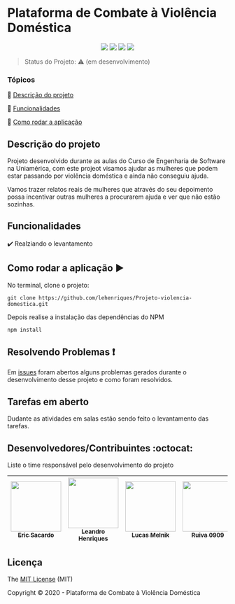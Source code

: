 <h1>Plataforma de Combate à Violência Doméstica</h1> 

<p align="center">
  <img src="https://img.shields.io/static/v1?label=react&message=framework&color=blue&style=for-the-badge&logo=REACT"/>
  <img src="http://img.shields.io/static/v1?label=License&message=MIT&color=green&style=for-the-badge"/>
  <img src="http://img.shields.io/static/v1?label=TESTES&message=%3E0&color=GREEN&style=for-the-badge"/>
   <img src="http://img.shields.io/static/v1?label=STATUS&message=EM%20DESENVOLVIMENTO&color=RED&style=for-the-badge"/>
   
</p>

> Status do Projeto: :warning: (em desenvolvimento)

### Tópicos 

:small_blue_diamond: [Descrição do projeto](#descrição-do-projeto)

:small_blue_diamond: [Funcionalidades](#funcionalidades)

:small_blue_diamond: [Como rodar a aplicação](#como-rodar-a-aplicação-arrow_forward)


## Descrição do projeto 

<p>Projeto desenvolvido durante as aulas do Curso de Engenharia de Software na Uniamérica, com este projeot visamos ajudar as mulheres que podem estar passando por violência doméstica e ainda não conseguiu ajuda.</p>
<p>Vamos trazer relatos reais de mulheres que através do seu depoimento possa incentivar outras mulheres a procurarem ajuda e ver que não estão sozinhas.</p> 

## Funcionalidades

:heavy_check_mark: Realziando o levantamento  

## Como rodar a aplicação :arrow_forward:

No terminal, clone o projeto: 

```
git clone https://github.com/lehenriques/Projeto-violencia-domestica.git
```

Depois realise a instalação das dependências do NPM
```
npm install
```


## Resolvendo Problemas :exclamation:

Em [issues]() foram abertos alguns problemas gerados durante o desenvolvimento desse projeto e como foram resolvidos. 

## Tarefas em aberto

Dudante as atividades em salas estão sendo feito o levantamento das tarefas.

## Desenvolvedores/Contribuintes :octocat:

Liste o time responsável pelo desenvolvimento do projeto

| [<img src="https://avatars2.githubusercontent.com/u/70181734?s=400&u=071f7791bb03f8e102d835bdb9c2f0d3d24e8a34&v=4" width=115><br><sub>Eric Sacardo</sub>](https://github.com/EricSacardo) | [<img src="https://avatars2.githubusercontent.com/u/13022858?s=400&u=071f7791bb03f8e102d835bdb9c2f0d3d24e8a34&v=4" width=115><br><sub>Leandro Henriques</sub>](https://github.com/lehenriques) |  [<img src="https://avatars2.githubusercontent.com/u/69543063?s=400&u=071f7791bb03f8e102d835bdb9c2f0d3d24e8a34&v=4" width=115><br><sub>Lucas Melnik</sub>](https://github.com/LucasMelnik) |  [<img src="https://avatars2.githubusercontent.com/u/71674891?s=400&u=071f7791bb03f8e102d835bdb9c2f0d3d24e8a34&v=4" width=115><br><sub>Ruiva 0909</sub>](https://github.com/Ruiva0909) |
| :---: | :---: | :---: | :---:

## Licença 

The [MIT License]() (MIT)

Copyright :copyright: 2020 - Plataforma de Combate à Violência Doméstica